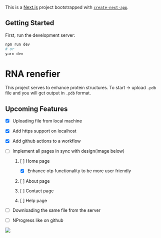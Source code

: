 This is a [Next.js](https://nextjs.org/) project bootstrapped with [`create-next-app`](https://github.com/vercel/next.js/tree/canary/packages/create-next-app).

## Getting Started

First, run the development server:

```bash
npm run dev
# or
yarn dev
```

# RNA renefier

This project serves to enhance protein structures.
To start -> upload `.pdb` file and you will get output in `.pdb` format.

## Upcoming Features

- [x] Uploading file from local machine
- [x] Add https support on localhost
- [x] Add github actions to a workflow

- [ ] Implement all pages in sync with design(image below)

  1. [ ] Home page

     - [x] Enhance otp functionality to be more user friendly

  2. [ ] About page
  3. [ ] Contact page
  4. [ ] Help page

- [ ] Downloading the same file from the server
- [ ] NProgress like on github

<img src='src/assets/design.png'>
